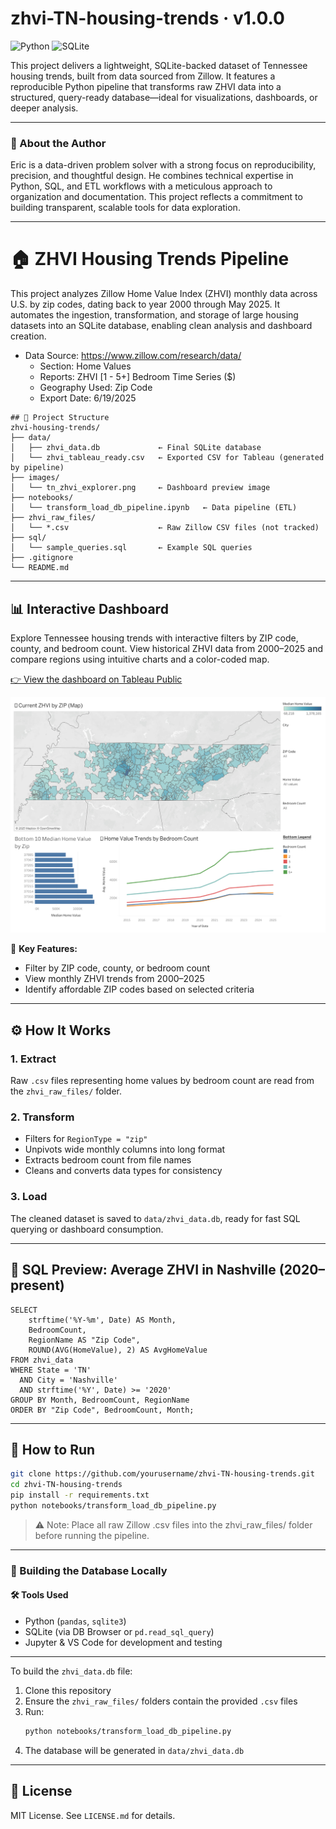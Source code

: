 # zhvi-TN-housing-trends · v1.0.0

![Python](https://img.shields.io/badge/Built%20with-Python%203.11-blue?style=flat-square&logo=python)
![SQLite](https://img.shields.io/badge/Database-SQLite-lightgrey?style=flat-square&logo=sqlite)

This project delivers a lightweight, SQLite-backed dataset of Tennessee housing trends, built from data sourced from Zillow. It features a reproducible Python pipeline that transforms raw ZHVI data into a structured, query-ready database—ideal for visualizations, dashboards, or deeper analysis.

---

### 👤 About the Author

Eric is a data-driven problem solver with a strong focus on reproducibility, precision, and thoughtful design. He combines technical expertise in Python, SQL, and ETL workflows with a meticulous approach to organization and documentation. This project reflects a commitment to building transparent, scalable tools for data exploration.

---

# 🏠 ZHVI Housing Trends Pipeline

This project analyzes Zillow Home Value Index (ZHVI) monthly data across U.S. by zip codes, dating back to year 2000 through May 2025. It automates the ingestion, transformation, and storage of large housing datasets into an SQLite database, enabling clean analysis and dashboard creation.

- Data Source: https://www.zillow.com/research/data/
    - Section: Home Values
    - Reports: ZHVI [1 - 5+] Bedroom Time Series ($)
    - Geography Used: Zip Code
    - Export Date: 6/19/2025


<pre><code>## 📁 Project Structure
zhvi-housing-trends/
├── data/
│   ├── zhvi_data.db             ← Final SQLite database
│   └── zhvi_tableau_ready.csv   ← Exported CSV for Tableau (generated by pipeline)
├── images/
│   └── tn_zhvi_explorer.png     ← Dashboard preview image
├── notebooks/
│   └── transform_load_db_pipeline.ipynb   ← Data pipeline (ETL)
├── zhvi_raw_files/
│   └── *.csv                    ← Raw Zillow CSV files (not tracked)
├── sql/
│   └── sample_queries.sql       ← Example SQL queries
├── .gitignore
└── README.md
</code></pre>


---

## 📊 Interactive Dashboard

Explore Tennessee housing trends with interactive filters by ZIP code, county, and bedroom count. View historical ZHVI data from 2000–2025 and compare regions using intuitive charts and a color-coded map.

[👉 View the dashboard on Tableau Public](https://public.tableau.com/views/Tennessee-ZillowHomeValueIndexExplorer/TennesseeZHVIExplorer)


![Dashboard Preview](images/tn_zhvi_explorer.png)

🎯 **Key Features:**
- Filter by ZIP code, county, or bedroom count
- View monthly ZHVI trends from 2000–2025
- Identify affordable ZIP codes based on selected criteria


---

## ⚙️ How It Works

### 1. **Extract**
Raw `.csv` files representing home values by bedroom count are read from the `zhvi_raw_files/` folder.

### 2. **Transform**
- Filters for `RegionType = "zip"`
- Unpivots wide monthly columns into long format
- Extracts bedroom count from file names
- Cleans and converts data types for consistency

### 3. **Load**
The cleaned dataset is saved to `data/zhvi_data.db`, ready for fast SQL querying or dashboard consumption.



---

## 🔎 SQL Preview: Average ZHVI in Nashville (2020–present)

```
SELECT 
    strftime('%Y-%m', Date) AS Month,
    BedroomCount,
    RegionName AS "Zip Code",
    ROUND(AVG(HomeValue), 2) AS AvgHomeValue
FROM zhvi_data
WHERE State = 'TN' 
  AND City = 'Nashville' 
  AND strftime('%Y', Date) >= '2020'
GROUP BY Month, BedroomCount, RegionName
ORDER BY "Zip Code", BedroomCount, Month;
```

---

## 🚀 How to Run

```bash
git clone https://github.com/yourusername/zhvi-TN-housing-trends.git
cd zhvi-TN-housing-trends
pip install -r requirements.txt
python notebooks/transform_load_db_pipeline.py
```
> ⚠️ Note: Place all raw Zillow .csv files into the zhvi_raw_files/ folder before running the pipeline.



---

### 🔧 Building the Database Locally

#### 🛠 Tools Used

- Python (`pandas`, `sqlite3`)
- SQLite (via DB Browser or `pd.read_sql_query`)
- Jupyter & VS Code for development and testing

---

To build the `zhvi_data.db` file:

1. Clone this repository
2. Ensure the `zhvi_raw_files/` folders contain the provided `.csv` files
3. Run:  
   ```bash
   python notebooks/transform_load_db_pipeline.py

4. The database will be generated in `data/zhvi_data.db`


---




## 📄 License

MIT License. See `LICENSE.md` for details.
